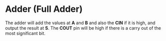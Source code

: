 # Adder (Full Adder)

The adder will add the values at **A** and **B** and also the **CIN** if it is high, and output the result at **S**. The **COUT** pin will be high if there is a carry out of the most significant bit.
